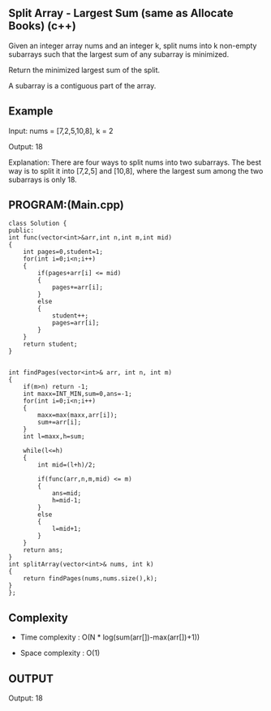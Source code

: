 ## Split Array - Largest Sum (same as Allocate Books) (c++)

Given an integer array nums and an integer k, split nums into k non-empty subarrays such that the largest sum of any subarray is minimized.

Return the minimized largest sum of the split.

A subarray is a contiguous part of the array.
## Example
Input: nums = [7,2,5,10,8], k = 2

Output: 18

Explanation: There are four ways to split nums into two subarrays.
The best way is to split it into [7,2,5] and [10,8], where the largest sum among the two subarrays is only 18.

## PROGRAM:(Main.cpp)
```
class Solution {
public:
int func(vector<int>&arr,int n,int m,int mid)
{
    int pages=0,student=1;
    for(int i=0;i<n;i++)
    {
        if(pages+arr[i] <= mid)
        {
            pages+=arr[i];
        }
        else
        {
            student++;
            pages=arr[i];
        }
    }
    return student;
}


int findPages(vector<int>& arr, int n, int m) 
{
    if(m>n) return -1;
    int maxx=INT_MIN,sum=0,ans=-1;
    for(int i=0;i<n;i++)
    {
        maxx=max(maxx,arr[i]);
        sum+=arr[i];
    }
    int l=maxx,h=sum;

    while(l<=h)
    {
        int mid=(l+h)/2;

        if(func(arr,n,m,mid) <= m)
        {
            ans=mid;
            h=mid-1;
        }
        else
        {
            l=mid+1;
        }
    }
    return ans;
}
int splitArray(vector<int>& nums, int k) 
{
    return findPages(nums,nums.size(),k);
}
};
```
## Complexity
- Time complexity : O(N * log(sum(arr[])-max(arr[])+1))

- Space complexity : O(1)

## OUTPUT
Output: 18
